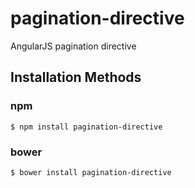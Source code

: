 # pagination-directive
AngularJS pagination directive

## Installation Methods

### npm
```
$ npm install pagination-directive
```
### bower
```
$ bower install pagination-directive